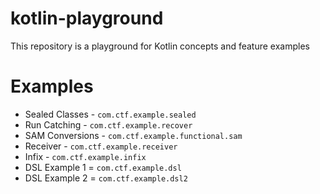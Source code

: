 # kotlin-playground
This repository is a playground for Kotlin concepts and feature examples

# Examples

- Sealed Classes - `com.ctf.example.sealed`
- Run Catching - `com.ctf.example.recover`
- SAM Conversions - `com.ctf.example.functional.sam`
- Receiver - `com.ctf.example.receiver`
- Infix - `com.ctf.example.infix`
- DSL Example 1 = `com.ctf.example.dsl`
- DSL Example 2 = `com.ctf.example.dsl2`
